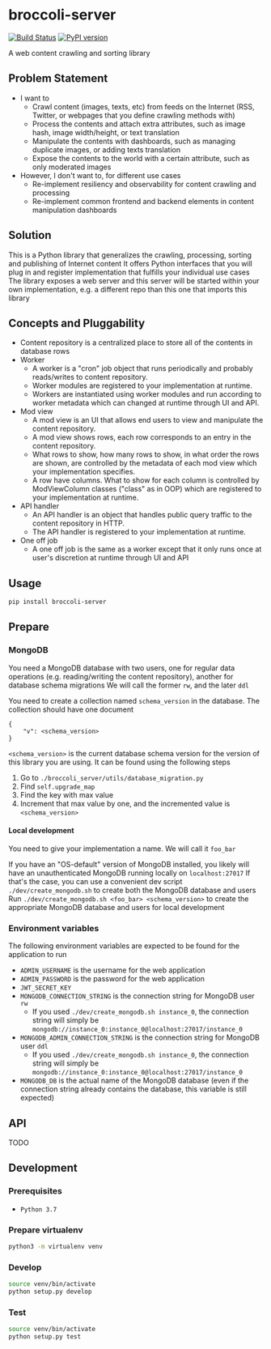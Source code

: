 # broccoli-server
[![Build Status](https://travis-ci.org/k-t-corp/broccoli-server.svg?branch=master)](https://travis-ci.org/k-t-corp/broccoli-server)
[![PyPI version](https://badge.fury.io/py/broccoli-server.svg)](https://badge.fury.io/py/broccoli-server)

A web content crawling and sorting library

## Problem Statement
* I want to
    * Crawl content (images, texts, etc) from feeds on the Internet (RSS, Twitter, or webpages that you define crawling methods with)
    * Process the contents and attach extra attributes, such as image hash, image width/height, or text translation
    * Manipulate the contents with dashboards, such as managing duplicate images, or adding texts translation
    * Expose the contents to the world with a certain attribute, such as only moderated images
* However, I don't want to, for different use cases
    * Re-implement resiliency and observability for content crawling and processing
    * Re-implement common frontend and backend elements in content manipulation dashboards

## Solution
This is a Python library that generalizes the crawling, processing, sorting and publishing of Internet content
It offers Python interfaces that you will plug in and register implementation that fulfills your individual use cases
The library exposes a web server and this server will be started within your own implementation, e.g. a different repo than this one that imports this library

## Concepts and Pluggability
* Content repository is a centralized place to store all of the contents in database rows
* Worker
    * A worker is a "cron" job object that runs periodically and probably reads/writes to content repository.
    * Worker modules are registered to your implementation at runtime.
    * Workers are instantiated using worker modules and run according to worker metadata which can changed at runtime through UI and API.
* Mod view
    * A mod view is an UI that allows end users to view and manipulate the content repository.
    * A mod view shows rows, each row corresponds to an entry in the content repository.
    * What rows to show, how many rows to show, in what order the rows are shown, are controlled by the metadata of each mod view which your implementation specifies.
    * A row have columns. What to show for each column is controlled by ModViewColumn classes ("class" as in OOP) which are registered to your implementation at runtime.
* API handler
    * An API handler is an object that handles public query traffic to the content repository in HTTP.
    * The API handler is registered to your implementation at runtime.
* One off job
    * A one off job is the same as a worker except that it only runs once at user's discretion at runtime through UI and API

## Usage
```bash
pip install broccoli-server
```

## Prepare

### MongoDB
You need a MongoDB database with two users, one for regular data operations (e.g. reading/writing the content repository), another for database schema migrations
We will call the former `rw`, and the later `ddl`

You need to create a collection named `schema_version` in the database. The collection should have one document

```
{
    "v": <schema_version>
}
```

`<schema_version>` is the current database schema version for the version of this library you are using. It can be found using the following steps
1. Go to `./broccoli_server/utils/database_migration.py`
2. Find `self.upgrade_map`
3. Find the key with max value
4. Increment that max value by one, and the incremented value is `<schema_version>`

#### Local development
You need to give your implementation a name. We will call it `foo_bar`

If you have an "OS-default" version of MongoDB installed, you likely will have an unauthenticated MongoDB running locally on `localhost:27017`
If that's the case, you can use a convenient dev script `./dev/create_mongodb.sh` to create both the MongoDB database and users
Run `./dev/create_mongodb.sh <foo_bar> <schema_version>` to create the appropriate MongoDB database and users for local development

### Environment variables
The following environment variables are expected to be found for the application to run
* `ADMIN_USERNAME` is the username for the web application
* `ADMIN_PASSWORD` is the password for the web application
* `JWT_SECRET_KEY`
* `MONGODB_CONNECTION_STRING` is the connection string for MongoDB user `rw`
    * If you used `./dev/create_mongodb.sh instance_0`, the connection string will simply be `mongodb://instance_0:instance_0@localhost:27017/instance_0`
* `MONGODB_ADMIN_CONNECTION_STRING` is the connection string for MongoDB user `ddl`
    * If you used `./dev/create_mongodb.sh instance_0`, the connection string will simply be `mongodb://instance_0:instance_0@localhost:27017/instance_0`
* `MONGODB_DB` is the actual name of the MongoDB database (even if the connection string already contains the database, this variable is still expected)

## API
TODO

## Development
### Prerequisites
* `Python 3.7`

### Prepare virtualenv
```bash
python3 -m virtualenv venv
```

### Develop
```bash
source venv/bin/activate
python setup.py develop
```

### Test
```bash
source venv/bin/activate
python setup.py test
```
